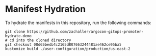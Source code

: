 # Manifest Hydration

To hydrate the manifests in this repository, run the following commands:

```shell
git clone https://github.com/zachaller/argocon-gitops-promoter-hydrate-demo
# cd into the cloned directory
git checkout 08d65bedb4c2165d807663244481ae462ce95ba5
kustomize build ./user-configuration/production/us-east-2
```
